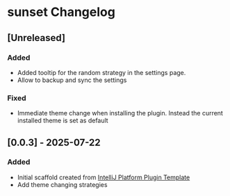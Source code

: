 <!-- Keep a Changelog guide -> https://keepachangelog.com -->

# sunset Changelog

## [Unreleased]
### Added
- Added tooltip for the random strategy in the settings page.
- Allow to backup and sync the settings

### Fixed
- Immediate theme change when installing the plugin. Instead the current installed theme is set as default

## [0.0.3] - 2025-07-22

### Added

- Initial scaffold created from [IntelliJ Platform Plugin Template](https://github.com/JetBrains/intellij-platform-plugin-template)
- Add theme changing strategies
